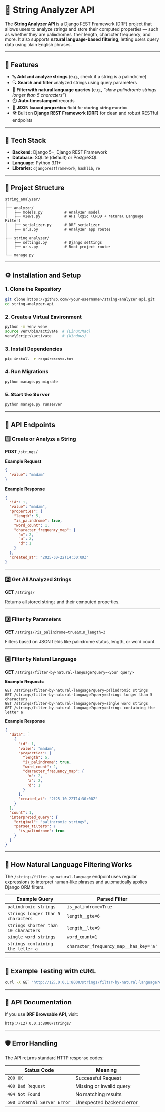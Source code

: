 # 🧠 String Analyzer API

The **String Analyzer API** is a Django REST Framework (DRF) project that allows users to analyze strings and store their computed properties — such as whether they are palindromes, their length, character frequency, and more.
It also supports **natural language-based filtering**, letting users query data using plain English phrases.

---

## 🚀 Features

* 🔤 **Add and analyze strings** (e.g., check if a string is a palindrome)
* 🔍 **Search and filter** analyzed strings using query parameters
* 💬 **Filter with natural language queries** (e.g., *“show palindromic strings longer than 5 characters”*)
* ⏱️ **Auto-timestamped** records
* 🧾 **JSON-based properties** field for storing string metrics
* 🛠️ Built on **Django REST Framework (DRF)** for clean and robust RESTful endpoints

---

## 🧩 Tech Stack

* **Backend:** Django 5+, Django REST Framework
* **Database:** SQLite (default) or PostgreSQL
* **Language:** Python 3.11+
* **Libraries:** `djangorestframework`, `hashlib`, `re`

---

## 📂 Project Structure

```
string_analyzer/
│
├── analyzer/
│   ├── models.py          # Analyzer model
│   ├── views.py           # API logic (CRUD + Natural Language Filter)
│   ├── serializer.py      # DRF serializer
│   ├── urls.py            # Analyzer app routes
│
├── string_analyzer/
│   ├── settings.py        # Django settings
│   ├── urls.py            # Root project routes
│
└── manage.py
```

---

## ⚙️ Installation and Setup

### 1. Clone the Repository

```bash
git clone https://github.com/<your-username>/string-analyzer-api.git
cd string-analyzer-api
```

### 2. Create a Virtual Environment

```bash
python -m venv venv
source venv/bin/activate  # (Linux/Mac)
venv\Scripts\activate     # (Windows)
```

### 3. Install Dependencies

```bash
pip install -r requirements.txt
```

### 4. Run Migrations

```bash
python manage.py migrate
```

### 5. Start the Server

```bash
python manage.py runserver
```

---

## 🔗 API Endpoints

### **1️⃣ Create or Analyze a String**

**POST** `/strings/`

**Example Request**

```json
{
  "value": "madam"
}
```

**Example Response**

```json
{
  "id": 1,
  "value": "madam",
  "properties": {
    "length": 5,
    "is_palindrome": true,
    "word_count": 1,
    "character_frequency_map": {
      "m": 2,
      "a": 2,
      "d": 1
    }
  },
  "created_at": "2025-10-22T14:30:00Z"
}
```

---

### **2️⃣ Get All Analyzed Strings**

**GET** `/strings/`

Returns all stored strings and their computed properties.

---

### **3️⃣ Filter by Parameters**

**GET** `/strings/?is_palindrome=true&min_length=3`

Filters based on JSON fields like palindrome status, length, or word count.

---

### **4️⃣ Filter by Natural Language**

**GET** `/strings/filter-by-natural-language?query=<your query>`

**Example Requests**

```
GET /strings/filter-by-natural-language?query=palindromic strings
GET /strings/filter-by-natural-language?query=strings longer than 5 characters
GET /strings/filter-by-natural-language?query=single word strings
GET /strings/filter-by-natural-language?query=strings containing the letter a
```

**Example Response**

```json
{
  "data": [
    {
      "id": 1,
      "value": "madam",
      "properties": {
        "length": 5,
        "is_palindrome": true,
        "word_count": 1,
        "character_frequency_map": {
          "m": 2,
          "a": 2,
          "d": 1
        }
      },
      "created_at": "2025-10-22T14:30:00Z"
    }
  ],
  "count": 1,
  "interpreted_query": {
    "original": "palindromic strings",
    "parsed_filters": {
      "is_palindrome": true
    }
  }
}
```

---

## 🧠 How Natural Language Filtering Works

The `/strings/filter-by-natural-language` endpoint uses regular expressions to interpret human-like phrases and automatically applies Django ORM filters.

| Example Query                        | Parsed Filter                          |
| ------------------------------------ | -------------------------------------- |
| `palindromic strings`                | `is_palindrome=True`                   |
| `strings longer than 5 characters`   | `length__gte=6`                        |
| `strings shorter than 10 characters` | `length__lte=9`                        |
| `single word strings`                | `word_count=1`                         |
| `strings containing the letter a`    | `character_frequency_map__has_key='a'` |

---

## 🧪 Example Testing with cURL

```bash
curl -X GET "http://127.0.0.1:8000/strings/filter-by-natural-language?query=palindromic strings"
```

---

## 📘 API Documentation

If you use **DRF Browsable API**, visit:

```
http://127.0.0.1:8000/strings/
```

---

## 🛡️ Error Handling

The API returns standard HTTP response codes:

| Status Code                 | Meaning                  |
| --------------------------- | ------------------------ |
| `200 OK`                    | Successful Request       |
| `400 Bad Request`           | Missing or invalid query |
| `404 Not Found`             | No matching results      |
| `500 Internal Server Error` | Unexpected backend error |

